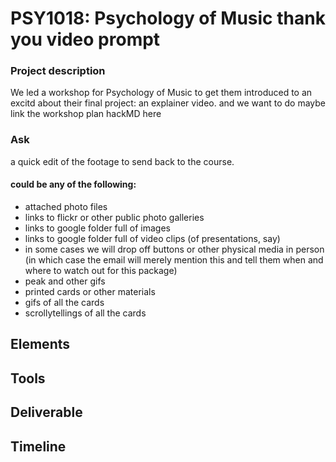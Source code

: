 # PSY1018: Psychology of Music thank you video prompt


### Project description
We led a workshop for Psychology of Music to get them introduced to an excitd about their final project: an explainer video. and we want to do  maybe link the workshop plan hackMD here
### Ask
a quick edit of the footage to send back to the course.
#### could be any of the following:
- attached photo files
- links to flickr or other public photo galleries
- links to google folder full of images
- links to google folder full of video clips (of presentations, say)
- in some cases we will drop off buttons or other physical media in person (in which case the email will merely mention this and tell them when and where to watch out for this package)
- peak and other gifs
- printed cards or other materials
- gifs of all the cards
- scrollytellings of all the cards

## Elements
 
## Tools

## Deliverable

## Timeline
